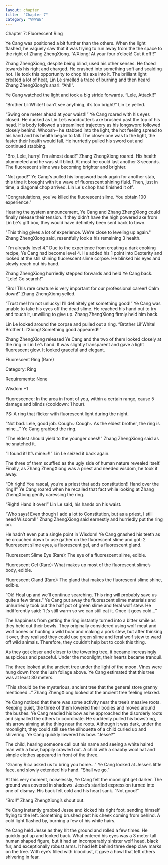 ```yaml
---
layout: chapter
title:  "Chapter 7"
category: "VWPWE"
---
```


Chapter 7: Fluorescent Ring

Ye Cang was positioned a bit further than the others. When the light flashed, he vaguely saw that it was trying to run away from the the space to the right of Zhang ZhengXiong. “A’Xiong! At your four o’clock! Cut it off!!”

Zhang ZhengXiong, despite being blind, used his other senses. He faced towards his right and charged. He crashed into something soft and scalding hot. He took this opportunity to chop his axe into it. The brilliant light created a lot of heat, Lin Le smelled a trace of burning and then heard Zhang ZhengXiong’s snarl: “Ah!!”.

Ye Cang watched the light and took a big stride forwards. “Lele, Attack!!”

“Brother Lil’White! I can’t see anything, it’s too bright!” Lin Le yelled.

“Swing one meter ahead at your waist!!” Ye Cang roared with his eyes closed. He ducked as Lin Le’s woodcutter’s axe brushed past the top of his head. His body followed a streamlined trajectory as his longsword followed closely behind. Whoosh~ he stabbed into the light, the hot feeling spread to his hand and his health began to fall. The closer one was to the light, the faster their health would fall. He hurriedly pulled his sword out and continued stabbing.

"Bro, Lele, hurry! I'm almost dead!" Zhang ZhengXiong roared. His health plummeted and he was still blind. At most he could last another 3 seconds. The fluorescent slime was becoming brighter and brighter.

"Not good!" Ye Cang's pulled his longsword back again for another stab, this time it brought with it a wave of fluorescent shining fluid. Then, just in time, a diagonal chop arrived. Lin Le's chop had finished it off.

"Congratulations, you've killed the fluorescent slime. You obtain 100 experience."

Hearing the system announcement, Ye Cang and Zhang ZhengXiong could finally release their tension. If they didn't have the high powered axe from Lin Le's gift box, they would have definitely been sent back to town.

"This thing gives a lot of experience. We're close to leveling up again." Zhang ZhengXiong said, resentfully look a his remaining 3 health.

"I'm already level 4." Due to the experience from creating a dark cooking recipe, Ye Cang had become level 4. He added his 1 point into Dexterity and looked at the still shining fluorescent slime corpse. He blinked his eyes and slowly reach out his hand.

Zhang ZhengXiong hurriedly stepped forwards and held Ye Cang back. “Lele! Go search!”

“Bro! This rare creature is very important for our professional career! Calm down!” Zhang ZhengXiong yelled.

“Trust me! I’m not unlucky! I’ll definitely get something good!” Ye Cang was unable to take his eyes off the dead slime. He reached his hand out to try and touch it, unwilling to give up. Zhang ZhengXiong firmly held him back.

Lin Le looked around the corpse and pulled out a ring. “Brother Lil’White! Brother Lil’Xiong! Something good appeared!!”

Zhang ZhengXiong released Ye Cang and the two of them looked closely at the ring in Lin Le’s hand. It was slightly transparent and gave a light fluorescent glow. It looked graceful and elegant.

Fluorescent Ring (Rare)

Category: Ring

Requirements: None

Wisdom +1

Fluorescence: In the area in front of you, within a certain range, cause 5 damage and blinds (cooldown: 1 hour).

PS: A ring that flicker with fluorescent light during the night.

“Not bad. Lele, good job. Cough~ Cough~ As the eldest brother, the ring is mine…” Ye Cang grabbed the ring. 

“The eldest should yield to the younger ones!!” Zhang ZhengXiong said as he snatched it.

“I found it! It’s mine~!!” Lin Le seized it back again.

The three of them scuffled as the ugly side of human nature revealed itself. Finally, as Zhang ZhengXiong was a priest and needed wisdom, he took it away.

“Oh right! You rascal, you’re a priest that adds constitution!! Hand over the ring!!” Ye Cang roared when he recalled that fact while looking at Zhang ZhengXiong gently caressing the ring.

“Right! Hand it over!” Lin Le said, his hands on his waist.

“Who says! Even though I add a lot to Constitution, but as a priest, I still need Wisdom!!” Zhang ZhengXiong said earnestly and hurriedly put the ring on.

He hadn’t even put a single point in Wisdom! Ye Cang gnashed his teeth as he crouched down to use gather on the fluorescent slime and got: 2 fluorescent slime eyes, a fluorescent gel, and a fluorescent gland. 

Fluorescent Slime Eye (Rare): The eye of a fluorescent slime, edible.

Fluorescent Gel (Rare): What makes up most of the fluorescent slime’s body, edible.

Fluorescent Gland (Rare): The gland that makes the fluorescent slime shine, edible.

“Ok! Heal up and we’ll continue searching. This ring will probably save us quite a few times.” Ye Cang put away the fluorescent slime materials and unhurriedly took out the half pot of green slime and feral wolf stew. He indifferently said: “It’s still warm so we can still eat it. Once it goes cold...”

The happiness from getting the ring instantly turned into a bitter smile as they held out their bowls. They originally considered using wolf meat and wolf bones or hunting a wild boar and making a pork stew, but after thinking it over, they realised they could use green slime and feral wolf stew to ward off wild animals. Therefore, they couldn’t help but to cook this thing.

As they got closer and closer to the towering tree, it became increasingly auspicious and peaceful. Under the moonlight, their hearts became tranquil.

The three looked at the ancient tree under the light of the moon. Vines were hung down from the lush foliage above. Ye Cang estimated that this tree was at least 30 meters.

“This should be the mysterious, ancient tree that the general store granny mentioned…” Zhang ZhengXiong looked at the ancient tree feeling relaxed.

Ye Cang noticed that there was some activity near the tree’s massive roots. Keeping quiet, the three of them lowered their bodies and moved around the bushes. Ye Cang readied his bow as he approached the disorderly roots and signalled the others to coordinate. He suddenly pulled his bowstring, his arrow aiming at the thing near the roots. Although it was dark, under the moonlight, they could still see the silhouette of a child curled up and shivering. Ye Cang quickly lowered his bow. “Jesse?”

The child, hearing someone call out his name and seeing a white haired man with a bow, happily crawled out. A child with a shabby wool hat and simple clothes appeared in front of the three.

“Granny Rica asked us to bring you home…” Ye Cang looked at Jesse’s little face, and slowly extended his hand. “Shall we go.”

At this very moment, noiselessly, Ye Cang felt the moonlight get darker. The ground was covered in shadows. Jesse’s startled expression turned into one of dismay. His back felt cold and his heart sank. “Not good!”

“Bro!!” Zhang ZhengXiong’s shout out.

Ye Cang instantly grabbed Jesse and kicked his right foot, sending himself flying to the left. Something brushed past his cheek coming from behind. A cold light flashed by, burning a few of his white hairs.

Ye Cang held Jesse as they hit the ground and rolled a few times. He quickly got up and looked back. What entered his eyes was a 3 meter tall human shaped figure, but it had an incomparably sinister wolf head, black fur, and exceptionally robust arms. It had left behind three deep claw marks on the tree. With eye’s filled with bloodlust, it gave a howl that left others shivering in fear. 